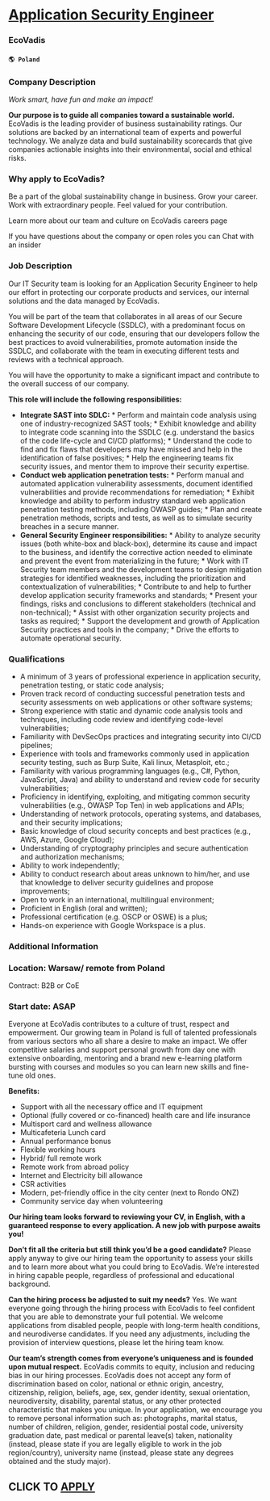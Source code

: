 # [Application Security Engineer](https://www.remotewlb.com/apply/application-security-engineer-72018)  
### EcoVadis  
#### `🌎 Poland`  

### Company Description

 _Work smart, have fun and make an impact!_

 **Our purpose is to guide all companies toward a sustainable world.** EcoVadis is the leading provider of business sustainability ratings. Our solutions are backed by an international team of experts and powerful technology. We analyze data and build sustainability scorecards that give companies actionable insights into their environmental, social and ethical risks.

### Why apply to EcoVadis?

Be a part of the global sustainability change in business. Grow your career. Work with extraordinary people. Feel valued for your contribution.

Learn more about our team and culture on EcoVadis careers page

If you have questions about the company or open roles you can Chat with an insider

### Job Description

Our IT Security team is looking for an Application Security Engineer to help our effort in protecting our corporate products and services, our internal solutions and the data managed by EcoVadis.

You will be part of the team that collaborates in all areas of our Secure Software Development Lifecycle (SSDLC), with a predominant focus on enhancing the security of our code, ensuring that our developers follow the best practices to avoid vulnerabilities, promote automation inside the SSDLC, and collaborate with the team in executing different tests and reviews with a technical approach.

You will have the opportunity to make a significant impact and contribute to the overall success of our company.

 **This role will include the following responsibilities:**

  *  **Integrate SAST into SDLC:**
    * Perform and maintain code analysis using one of industry-recognized SAST tools;
    * Exhibit knowledge and ability to integrate code scanning into the SSDLC (e.g. understand the basics of the code life-cycle and CI/CD platforms);
    * Understand the code to find and fix flaws that developers may have missed and help in the identification of false positives;
    * Help the engineering teams fix security issues, and mentor them to improve their security expertise.
  *  **Conduct web application penetration tests:**
    * Perform manual and automated application vulnerability assessments, document identified vulnerabilities and provide recommendations for remediation;
    * Exhibit knowledge and ability to perform industry standard web application penetration testing methods, including OWASP guides;
    * Plan and create penetration methods, scripts and tests, as well as to simulate security breaches in a secure manner.
  *  **General Security Engineer responsibilities:**
    * Ability to analyze security issues (both white-box and black-box), determine its cause and impact to the business, and identify the corrective action needed to eliminate and prevent the event from materializing in the future;
    * Work with IT Security team members and the development teams to design mitigation strategies for identified weaknesses, including the prioritization and contextualization of vulnerabilities;
    * Contribute to and help to further develop application security frameworks and standards;
    * Present your findings, risks and conclusions to different stakeholders (technical and non-technical);
    * Assist with other organization security projects and tasks as required;
    * Support the development and growth of Application Security practices and tools in the company;
    * Drive the efforts to automate operational security.

### Qualifications

  * A minimum of 3 years of professional experience in application security, penetration testing, or static code analysis;
  * Proven track record of conducting successful penetration tests and security assessments on web applications or other software systems;
  * Strong experience with static and dynamic code analysis tools and techniques, including code review and identifying code-level vulnerabilities;
  * Familiarity with DevSecOps practices and integrating security into CI/CD pipelines;
  * Experience with tools and frameworks commonly used in application security testing, such as Burp Suite, Kali linux, Metasploit, etc.;
  * Familiarity with various programming languages (e.g., C#, Python, JavaScript, Java) and ability to understand and review code for security vulnerabilities;
  * Proficiency in identifying, exploiting, and mitigating common security vulnerabilities (e.g., OWASP Top Ten) in web applications and APIs;
  * Understanding of network protocols, operating systems, and databases, and their security implications;
  * Basic knowledge of cloud security concepts and best practices (e.g., AWS, Azure, Google Cloud);
  * Understanding of cryptography principles and secure authentication and authorization mechanisms;
  * Ability to work independently;
  * Ability to conduct research about areas unknown to him/her, and use that knowledge to deliver security guidelines and propose improvements;
  * Open to work in an international, multilingual environment;
  * Proficient in English (oral and written);
  * Professional certification (e.g. OSCP or OSWE) is a plus;
  * Hands-on experience with Google Workspace is a plus.

### Additional Information

### Location: Warsaw/ remote from Poland

Contract: B2B or CoE

### Start date: ASAP

Everyone at EcoVadis contributes to a culture of trust, respect and empowerment. Our growing team in Poland is full of talented professionals from various sectors who all share a desire to make an impact. We offer competitive salaries and support personal growth from day one with extensive onboarding, mentoring and a brand new e-learning platform bursting with courses and modules so you can learn new skills and fine-tune old ones.  
  
 **Benefits:**

  * Support with all the necessary office and IT equipment
  * Optional (fully covered or co-financed) health care and life insurance
  * Multisport card and wellness allowance
  * Multicafeteria Lunch card
  * Annual performance bonus
  * Flexible working hours
  * Hybrid/ full remote work
  * Remote work from abroad policy
  * Internet and Electricity bill allowance
  * CSR activities
  * Modern, pet-friendly office in the city center (next to Rondo ONZ)
  * Community service day when volunteering

 **Our hiring team looks forward to reviewing your CV, in English, with a guaranteed response to every application. A new job with purpose awaits you!**  
  
 **Don’t fit all the criteria but still think you’d be a good candidate?** Please apply anyway to give our hiring team the opportunity to assess your skills and to learn more about what you could bring to EcoVadis. We’re interested in hiring capable people, regardless of professional and educational background.  
  
 **Can the hiring process be adjusted to suit my needs?** Yes. We want everyone going through the hiring process with EcoVadis to feel confident that you are able to demonstrate your full potential. We welcome applications from disabled people, people with long-term health conditions, and neurodiverse candidates. If you need any adjustments, including the provision of interview questions, please let the hiring team know.  
  
 **Our team’s strength comes from everyone’s uniqueness and is founded upon mutual respect.** EcoVadis commits to equity, inclusion and reducing bias in our hiring processes. EcoVadis does not accept any form of discrimination based on color, national or ethnic origin, ancestry, citizenship, religion, beliefs, age, sex, gender identity, sexual orientation, neurodiversity, disability, parental status, or any other protected characteristic that makes you unique. In your application, we encourage you to remove personal information such as: photographs, marital status, number of children, religion, gender, residential postal code, university graduation date, past medical or parental leave(s) taken, nationality (instead, please state if you are legally eligible to work in the job region/country), university name (instead, please state any degrees obtained and the study major).

  
## CLICK TO [APPLY](https://www.remotewlb.com/apply/application-security-engineer-72018)

